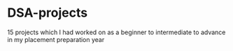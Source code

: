 # DSA-projects
15 projects which I had worked on as a beginner to intermediate to advance  in my placement preparation year
